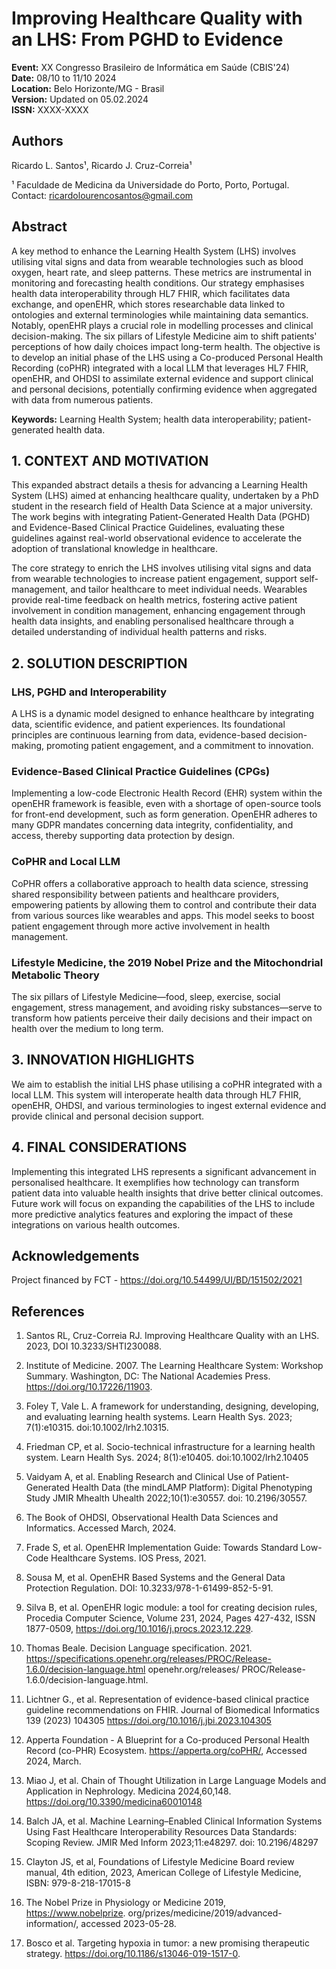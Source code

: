 # Improving Healthcare Quality with an LHS: From PGHD to Evidence

**Event:** XX Congresso Brasileiro de Informática em Saúde (CBIS'24)  
**Date:** 08/10 to 11/10 2024  
**Location:** Belo Horizonte/MG - Brasil  
**Version:** Updated on 05.02.2024  
**ISSN:** XXXX-XXXX

## Authors
Ricardo L. Santos¹, Ricardo J. Cruz-Correia¹

¹ Faculdade de Medicina da Universidade do Porto, Porto, Portugal.  
Contact: ricardolourencosantos@gmail.com

## Abstract
A key method to enhance the Learning Health System (LHS) involves utilising vital signs and data from wearable technologies such as blood oxygen, heart rate, and sleep patterns. These metrics are instrumental in monitoring and forecasting health conditions. Our strategy emphasises health data interoperability through HL7 FHIR, which facilitates data exchange, and openEHR, which stores researchable data linked to ontologies and external terminologies while maintaining data semantics. Notably, openEHR plays a crucial role in modelling processes and clinical decision-making. The six pillars of Lifestyle Medicine aim to shift patients' perceptions of how daily choices impact long-term health. The objective is to develop an initial phase of the LHS using a Co-produced Personal Health Recording (coPHR) integrated with a local LLM that leverages HL7 FHIR, openEHR, and OHDSI to assimilate external evidence and support clinical and personal decisions, potentially confirming evidence when aggregated with data from numerous patients.

**Keywords:** Learning Health System; health data interoperability; patient-generated health data.

## 1. CONTEXT AND MOTIVATION
This expanded abstract details a thesis for advancing a Learning Health System (LHS) aimed at enhancing healthcare quality, undertaken by a PhD student in the research field of Health Data Science at a major university. The work begins with integrating Patient-Generated Health Data (PGHD) and Evidence-Based Clinical Practice Guidelines, evaluating these guidelines against real-world observational evidence to accelerate the adoption of translational knowledge in healthcare.

The core strategy to enrich the LHS involves utilising vital signs and data from wearable technologies to increase patient engagement, support self-management, and tailor healthcare to meet individual needs. Wearables provide real-time feedback on health metrics, fostering active patient involvement in condition management, enhancing engagement through health data insights, and enabling personalised healthcare through a detailed understanding of individual health patterns and risks.

## 2. SOLUTION DESCRIPTION

### LHS, PGHD and Interoperability
A LHS is a dynamic model designed to enhance healthcare by integrating data, scientific evidence, and patient experiences. Its foundational principles are continuous learning from data, evidence-based decision-making, promoting patient engagement, and a commitment to innovation.

### Evidence-Based Clinical Practice Guidelines (CPGs)
Implementing a low-code Electronic Health Record (EHR) system within the openEHR framework is feasible, even with a shortage of open-source tools for front-end development, such as form generation. OpenEHR adheres to many GDPR mandates concerning data integrity, confidentiality, and access, thereby supporting data protection by design.

### CoPHR and Local LLM
CoPHR offers a collaborative approach to health data science, stressing shared responsibility between patients and healthcare providers, empowering patients by allowing them to control and contribute their data from various sources like wearables and apps. This model seeks to boost patient engagement through more active involvement in health management.

### Lifestyle Medicine, the 2019 Nobel Prize and the Mitochondrial Metabolic Theory
The six pillars of Lifestyle Medicine—food, sleep, exercise, social engagement, stress management, and avoiding risky substances—serve to transform how patients perceive their daily decisions and their impact on health over the medium to long term.

## 3. INNOVATION HIGHLIGHTS
We aim to establish the initial LHS phase utilising a coPHR integrated with a local LLM. This system will interoperate health data through HL7 FHIR, openEHR, OHDSI, and various terminologies to ingest external evidence and provide clinical and personal decision support.

## 4. FINAL CONSIDERATIONS
Implementing this integrated LHS represents a significant advancement in personalised healthcare. It exemplifies how technology can transform patient data into valuable health insights that drive better clinical outcomes. Future work will focus on expanding the capabilities of the LHS to include more predictive analytics features and exploring the impact of these integrations on various health outcomes.

## Acknowledgements
Project financed by FCT - https://doi.org/10.54499/UI/BD/151502/2021

## References

1. Santos RL, Cruz-Correia RJ. Improving Healthcare Quality with an LHS. 2023, DOI 10.3233/SHTI230088.

2. Institute of Medicine. 2007. The Learning Healthcare System: Workshop Summary. Washington, DC: The National Academies Press. https://doi.org/10.17226/11903.

3. Foley T, Vale L. A framework for understanding, designing, developing, and evaluating learning health systems. Learn Health Sys. 2023; 7(1):e10315. doi:10.1002/lrh2.10315.

4. Friedman CP, et al. Socio-technical infrastructure for a learning health system. Learn Health Sys. 2024; 8(1):e10405. doi:10.1002/lrh2.10405

5. Vaidyam A, et al. Enabling Research and Clinical Use of Patient-Generated Health Data (the mindLAMP Platform): Digital Phenotyping Study JMIR Mhealth Uhealth 2022;10(1):e30557. doi: 10.2196/30557.

6. The Book of OHDSI, Observational Health Data Sciences and Informatics. Accessed March, 2024.

7. Frade S, et al. OpenEHR Implementation Guide: Towards Standard Low-Code Healthcare Systems. IOS Press, 2021.
8. Sousa M, et al. OpenEHR Based Systems and the General Data Protection Regulation. DOI: 10.3233/978-1-61499-852-5-91.
9. Silva B, et al. OpenEHR logic module: a tool for creating decision rules, Procedia
Computer Science, Volume 231, 2024, Pages 427-432, ISSN 1877-0509,
https://doi.org/10.1016/j.procs.2023.12.229.
10. Thomas Beale. Decision Language specification. 2021. https://specifications.openehr.org/releases/PROC/Release-1.6.0/decision-language.html openehr.org/releases/ PROC/Release-1.6.0/decision-language.html.
11. Lichtner G., et al. Representation of evidence-based clinical practice guideline
recommendations on FHIR. Journal of Biomedical Informatics 139 (2023) 104305
https://doi.org/10.1016/j.jbi.2023.104305
12. Apperta Foundation - A Blueprint for a Co-produced Personal Health Record (co-PHR) Ecosystem. https://apperta.org/coPHR/, Accessed 2024, March.
13. Miao J, et al. Chain of Thought Utilization in Large Language Models and Application in Nephrology. Medicina 2024,60,148. https://doi.org/10.3390/medicina60010148
14. Balch JA, et al. Machine Learning–Enabled Clinical Information Systems
Using Fast Healthcare Interoperability Resources Data Standards: Scoping
Review. JMIR Med Inform 2023;11:e48297. doi: 10.2196/48297
15. Clayton JS, et al, Foundations of Lifestyle Medicine Board review manual, 4th edition, 2023, American College of Lifestyle Medicine, ISBN: 979-8-218-17015-8
16. The Nobel Prize in Physiology or Medicine 2019, https://www.nobelprize.
org/prizes/medicine/2019/advanced-information/, accessed 2023-05-28.
17. Bosco et al. Targeting hypoxia in tumor: a new promising therapeutic strategy.
https://doi.org/10.1186/s13046-019-1517-0.